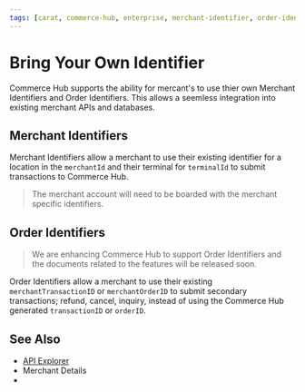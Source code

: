 ```yaml
---
tags: [carat, commerce-hub, enterprise, merchant-identifier, order-identifier, merchant-id, terminal-id, mid, tid, transaction-id, order-id]
---
```


# Bring Your Own Identifier

Commerce Hub supports the ability for mercant's to use thier own Merchant Identifiers and Order Identifiers. This allows a seemless integration into existing merchant APIs and databases.

## Merchant Identifiers

Merchant Identifiers allow a merchant to use their existing identifier for a location in the `merchantId` and their terminal for `terminalId` to submit transactions to Commerce Hub.

<!-- theme: info -->
> The merchant account will need to be boarded with the merchant specific identifiers.

## Order Identifiers

<!-- theme: danger -->
> We are enhancing Commerce Hub to support Order Identifiers and the documents related to the features will be released soon.

Order Identifiers allow a merchant to use their existing `merchantTransactionID` or `merchantOrderID` to submit secondary transactions; refund, cancel, inquiry, instead of using the Commerce Hub generated `transactionID` or `orderID`.

## See Also
- [API Explorer](../api/?type=post&path=/payments/v1/charges)
- Merchant Details
- 
